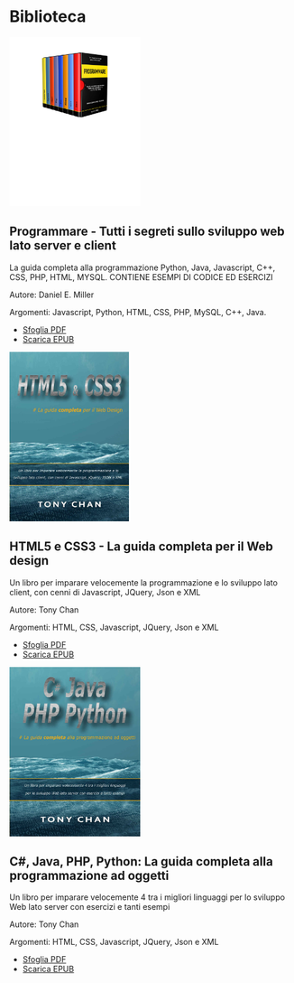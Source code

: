 # Biblioteca

<img height="300px" src="https://github.com/vC6FwBZFnxVXGzltMimE074NJlFiVaFnyGfRTeW/PROGRAMMARE-Tutti-i-segreti-sullo-sviluppo-web-lato-server-e-client/blob/main/copertina.png" alt="Programmare - Tutti i segreti sullo sviluppo web lato server e client" />

## Programmare - Tutti i segreti sullo sviluppo web lato server e client

La guida completa alla programmazione Python, Java, Javascript, C++, CSS, PHP, HTML, MYSQL. CONTIENE ESEMPI DI CODICE ED ESERCIZI

Autore: Daniel E. Miller

Argomenti: Javascript, Python, HTML, CSS, PHP, MySQL, C++, Java.

- [Sfoglia PDF](https://github.com/vC6FwBZFnxVXGzltMimE074NJlFiVaFnyGfRTeW/PROGRAMMARE-Tutti-i-segreti-sullo-sviluppo-web-lato-server-e-client/blob/main/PROGRAMMARE-Tutti-i-segreti-sullo-sviluppo-web-lato-server-e-client.pdf)
- [Scarica EPUB](https://github.com/vC6FwBZFnxVXGzltMimE074NJlFiVaFnyGfRTeW/PROGRAMMARE-Tutti-i-segreti-sullo-sviluppo-web-lato-server-e-client/blob/main/PROGRAMMARE-Tutti-i-segreti-sullo-sviluppo-web-lato-server-e-client.epub)

<img height="300px" src="https://github.com/vC6FwBZFnxVXGzltMimE074NJlFiVaFnyGfRTeW/HTML5-e-CSS3-La-guida-completa-per-il-Web-design-Un-libro-per-imparare-velocemente-la-programmaz/blob/main/copertina.png" alt="HTML5 e CSS3 - La guida completa per il Web design" />

## HTML5 e CSS3 - La guida completa per il Web design

Un libro per imparare velocemente la programmazione e lo sviluppo lato client, con cenni di Javascript, JQuery, Json e XML

Autore: Tony Chan

Argomenti: HTML, CSS, Javascript, JQuery, Json e XML

- [Sfoglia PDF](https://github.com/vC6FwBZFnxVXGzltMimE074NJlFiVaFnyGfRTeW/HTML5-e-CSS3-La-guida-completa-per-il-Web-design-Un-libro-per-imparare-velocemente-la-programmaz/blob/main/HTML5-e-CSS3-La-guida-completa-per-il-Web-design-Un-libro-per-imparare-velocemente-la-programmaz.pdf)
- [Scarica EPUB](https://github.com/vC6FwBZFnxVXGzltMimE074NJlFiVaFnyGfRTeW/HTML5-e-CSS3-La-guida-completa-per-il-Web-design-Un-libro-per-imparare-velocemente-la-programmaz/blob/main/HTML5-e-CSS3-La-guida-completa-per-il-Web-design-Un-libro-per-imparare-velocemente-la-programmaz.epub)

<img height="300px" src="https://github.com/vC6FwBZFnxVXGzltMimE074NJlFiVaFnyGfRTeW/CSharp-Java-PHP-Python-La-guida-completa-alla-programmazione-ad-oggetti/blob/main/copertina.png" alt="C#, Java, PHP, Python: La guida completa alla programmazione ad oggetti" />

## C#, Java, PHP, Python: La guida completa alla programmazione ad oggetti

Un libro per imparare velocemente 4 tra i migliori linguaggi per lo sviluppo Web lato server con esercizi e tanti esempi

Autore: Tony Chan

Argomenti: HTML, CSS, Javascript, JQuery, Json e XML

- [Sfoglia PDF](https://github.com/vC6FwBZFnxVXGzltMimE074NJlFiVaFnyGfRTeW/CSharp-Java-PHP-Python-La-guida-completa-alla-programmazione-ad-oggetti/blob/main/CSharp-Java-PHP-Python-La-guida-completa-alla-programmazione-ad-oggetti.pdf)
- [Scarica EPUB](https://github.com/vC6FwBZFnxVXGzltMimE074NJlFiVaFnyGfRTeW/CSharp-Java-PHP-Python-La-guida-completa-alla-programmazione-ad-oggetti/blob/main/CSharp-Java-PHP-Python-La-guida-completa-alla-programmazione-ad-oggetti.epub)

